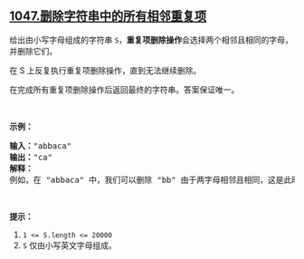 ## [1047.删除字符串中的所有相邻重复项](https://leetcode.cn/problems/remove-all-adjacent-duplicates-in-string/)
<p>给出由小写字母组成的字符串&nbsp;<code>S</code>，<strong>重复项删除操作</strong>会选择两个相邻且相同的字母，并删除它们。</p>

<p>在 S 上反复执行重复项删除操作，直到无法继续删除。</p>

<p>在完成所有重复项删除操作后返回最终的字符串。答案保证唯一。</p>

<p>&nbsp;</p>

<p><strong>示例：</strong></p>

<pre><strong>输入：</strong>&quot;abbaca&quot;
<strong>输出：</strong>&quot;ca&quot;
<strong>解释：</strong>
例如，在 &quot;abbaca&quot; 中，我们可以删除 &quot;bb&quot; 由于两字母相邻且相同，这是此时唯一可以执行删除操作的重复项。之后我们得到字符串 &quot;aaca&quot;，其中又只有 &quot;aa&quot; 可以执行重复项删除操作，所以最后的字符串为 &quot;ca&quot;。
</pre>

<p>&nbsp;</p>

<p><strong>提示：</strong></p>

<ol>
	<li><code>1 &lt;= S.length &lt;= 20000</code></li>
	<li><code>S</code> 仅由小写英文字母组成。</li>
</ol>
